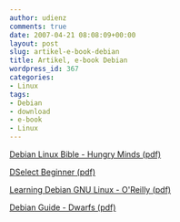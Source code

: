 ```yaml
---
author: udienz
comments: true
date: 2007-04-21 08:08:09+00:00
layout: post
slug: artikel-e-book-debian
title: Artikel, e-book Debian
wordpress_id: 367
categories:
- Linux
tags:
- Debian
- download
- e-book
- Linux
---
```


[Debian Linux Bible - Hungry Minds (pdf)](http://www.divshare.com/download/445369-14b)[](http://www.divshare.com/download/445367-9a9)

[DSelect Beginner (pdf)](http://www.divshare.com/download/445367-9a9)

[Learning Debian GNU Linux - O'Reilly (pdf)](http://www.divshare.com/download/445370-323)

[Debian Guide - Dwarfs (pdf)](http://www.divshare.com/download/445368-dee)
